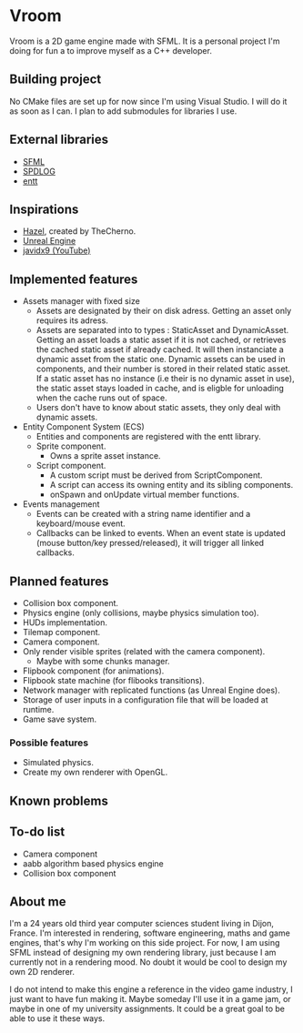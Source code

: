 
# Vroom

Vroom is a 2D game engine made with SFML. It is a personal project I'm doing for fun a to improve myself as a C++ developer.

## Building project

No CMake files are set up for now since I'm using Visual Studio. I will do it as soon as I can.
I plan to add submodules for libraries I use.

## External libraries

- [SFML](https://github.com/SFML/SFML)
- [SPDLOG](https://github.com/gabime/spdlog)
- [entt](https://github.com/skypjack/entt)

## Inspirations

- [Hazel](https://github.com/TheCherno/Hazel), created by TheCherno.
- [Unreal Engine](https://www.unrealengine.com/)
- [javidx9 (YouTube)](https://www.youtube.com/channel/UC-yuWVUplUJZvieEligKBkA)

## Implemented features

- Assets manager with fixed size
    - Assets are designated by their on disk adress. Getting an asset only requires its adress.
    - Assets are separated into to types : StaticAsset and DynamicAsset. Getting an asset loads a static asset if it is not cached, or retrieves the cached static asset if already cached. It will then instanciate a dynamic asset from the static one. Dynamic assets can be used in components, and their number is stored in their related static asset. If a static asset has no instance (i.e their is no dynamic asset in use), the static asset stays loaded in cache, and is eligble for unloading when the cache runs out of space.
    - Users don't have to know about static assets, they only deal with dynamic assets.
- Entity Component System (ECS)
    - Entities and components are registered with the entt library.
    - Sprite component.
        - Owns a sprite asset instance.
    - Script component.
        - A custom script must be derived from ScriptComponent.
        - A script can access its owning entity and its sibling components.
        - onSpawn and onUpdate virtual member functions.
- Events management
    - Events can be created with a string name identifier and a keyboard/mouse event.
    - Callbacks can be linked to events. When an event state is updated (mouse button/key pressed/released), it will trigger all linked callbacks.

## Planned features

- Collision box component.
- Physics engine (only collisions, maybe physics simulation too).
- HUDs implementation.
- Tilemap component.
- Camera component.
- Only render visible sprites (related with the camera component).
    - Maybe with some chunks manager.
- Flipbook component (for animations).
- Flipbook state machine (for flibooks transitions).
- Network manager with replicated functions (as Unreal Engine does).
- Storage of user inputs in a configuration file that will be loaded at runtime.
- Game save system.

### Possible features

- Simulated physics.
- Create my own renderer with OpenGL.

## Known problems


## To-do list

- Camera component
- aabb algorithm based physics engine
- Collision box component

## About me

I'm a 24 years old third year computer sciences student living in Dijon, France. I'm interested in rendering, software engineering, maths and game engines, that's why I'm working on this side project. For now, I am using SFML instead of designing my own rendering library, just because I am currently not in a rendering mood. No doubt it would be cool to design my own 2D renderer.

I do not intend to make this engine a reference in the video game industry, I just want to have fun making it. Maybe someday I'll use it in a game jam, or maybe in one of my university assignments. It could be a great goal to be able to use it these ways.